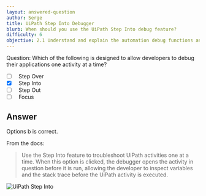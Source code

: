 ```yaml
---
layout: answered-question
author: Serge
title: UiPath Step Into Debugger
blurb: When should you use the UiPath Step Into debug feature?
difficulty: 6
objective: 2.1 Understand and explain the automation debug functions and usage such as breakpoints
---
```


Question: Which of the following is designed to allow developers to debug their applications one activity at a time? 

- [ ] &nbsp;  Step Over
- [x] &nbsp;  Step Into
- [ ] &nbsp;  Step Out
- [ ] &nbsp;  Focus 

## Answer

Options b is correct.

From the docs:

> Use the Step Into feature to troubleshoot UiPath activities one at a time. When this option is clicked, the debugger opens the activity in question before it is run, allowing the developer to inspect variables and the stack trace before the UiPath activity is executed.

![UiPath Step Into](https://files.readme.io/d7403f4-debug.png "The Step Into feature is an important part of the UiPath debugger.")

